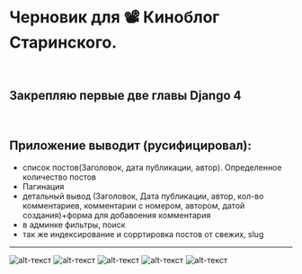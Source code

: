 # Черновик для 📽 Киноблог Старинского. 
<br/>

## Закрепляю первые две главы Django 4
<br/>

## Приложение выводит (русифицировал):
* список постов(Заголовок, дата публикации, автор). Определенное количество постов
* Пагинация
* детальный вывод (Заголовок, Дата публикации, автор, кол-во комментариев, комментарии с номером, автором, датой создания)+форма для добавоения комментария
* в админке фильтры, поиск
* так же индексирование и сорртировка постов от свежих, slug
<hr>




![alt-текст](https://github.com/HeyArtem/django_from_artem/pictures/1.png "Exemple 1")
![alt-текст](https://github.com/HeyArtem/django_from_artem/pictures/2.png "Exemple 1")
![alt-текст](https://github.com/HeyArtem/django_from_artem/pictures/3.png "Exemple 1")
![alt-текст](https://github.com/HeyArtem/django_from_artem/pictures/4.png "Exemple 1")
![alt-текст](https://github.com/HeyArtem/django_from_artem/pictures/5.png "Exemple 1")

